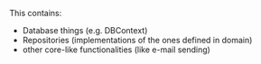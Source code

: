 ﻿This contains:
- Database things (e.g. DBContext)
- Repositories (implementations of the ones defined in domain)
- other core-like functionalities (like e-mail sending)